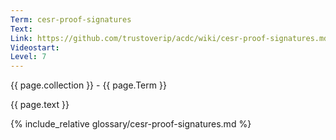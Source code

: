 ```yaml
---
Term: cesr-proof-signatures
Text: 
Link: https://github.com/trustoverip/acdc/wiki/cesr-proof-signatures.md
Videostart: 
Level: 7
---
```


{{ page.collection }} - {{ page.Term }}

   {{ page.text }}

{% include_relative glossary/cesr-proof-signatures.md %}
